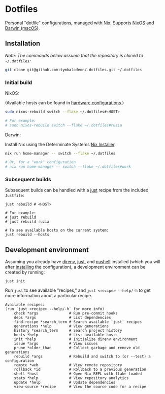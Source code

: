 # Dotfiles

Personal "dotfile" configurations, managed with [Nix](https://nix.dev/).
Supports [NixOS](https://nixos.org/manual/nixos/stable/) and
[Darwin (macOS)](https://www.apple.com/macos/).

## Installation

_Note: The commands below assume that the repository is cloned to `~/.dotfiles`:_

```sh
git clone git@github.com:tymbalodeon/.dotfiles.git ~/.dotfiles
```

### Initial build

NixOS:

(Available hosts can be found in
[hardware configurations](./nixos/hardware-configurations).)

```sh
sudo nixos-rebuild switch --flake ~/.dotfiles#<HOST>

# For example:
# sudo nixos-rebuild switch --flake ~/.dotfiles#ruzia
```

Darwin:

Install Nix using the Determinate Systems
[Nix Installer](https://github.com/DeterminateSystems/nix-installer).

```sh
nix run home-manager -- switch --flake ~/.dotfiles

# Or, for a "work" configuration
# nix run home-manager -- switch --flake ~/.dotfiles#work
```

### Subsequent builds

Subsequent builds can be handled with a [just](https://just.systems/man/en/)
recipe from the included `Justfile`:

```nushell
just rebuild # <HOST>

# For example:
# just rebuild
# just rebuild ruzia
```

```nushell
# To see available hosts on the current system:
just rebuild --hosts
```

## Development environment

Assuming you already have [direnv](https://direnv.net/),
[just](https://just.systems/man/en/), and [nushell](https://www.nushell.sh/)
installed (which you will after [installing](#installation) the configuration),
a development environment can be created by running:

```nushell
just init
```

Run `just` to see available "recipes," and `just <recipe> --help/-h` to get more
information about a particular recipe.

<!-- `just` start -->
```nushell
Available recipes:
(run `just <recipe> --help/-h` for more info)
    check *args              # Run pre-commit hooks
    deps *args               # List dependencies
    find-recipe *search_term # Search available `just` recipes
    generations *help        # View generations
    history *search_term     # Search project history
    hosts *help              # List available hosts
    init *help               # Initialize direnv environment
    issue *args              # View issues
    prune *older_than        # Collect garbage and remove old generations
    rebuild *args            # Rebuild and switch to (or --test) a configuration
    remote *web              # View remote repository
    rollback *id             # Rollback to a previous generation
    shell *host              # Open Nix REPL with flake loaded
    stats *help              # View repository analytics
    update *help             # Update dependencies
    view-source *recipe      # View the source code for a recipe
```
<!-- `just` end -->
